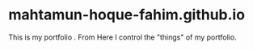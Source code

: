# mahtamun-hoque-fahim.github.io
This is my portfolio . From Here I control the "things" of my portfolio.
